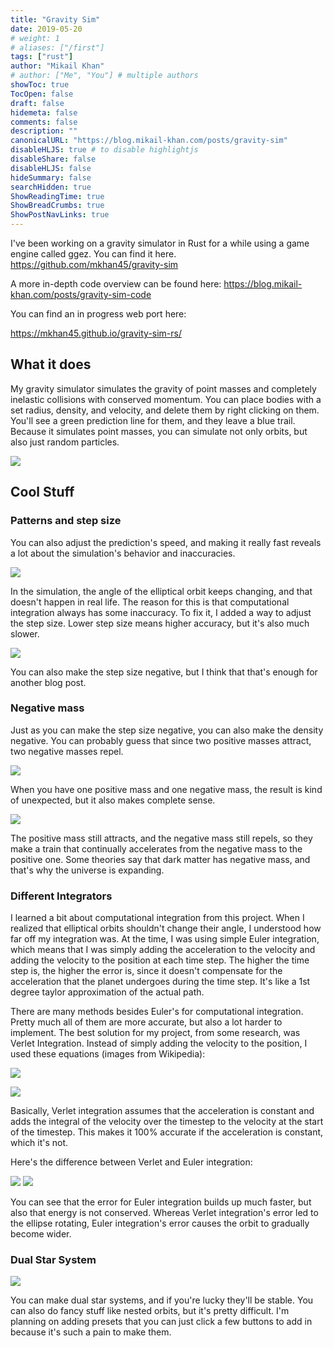 ```yaml
---
title: "Gravity Sim"
date: 2019-05-20
# weight: 1
# aliases: ["/first"]
tags: ["rust"]
author: "Mikail Khan"
# author: ["Me", "You"] # multiple authors
showToc: true
TocOpen: false
draft: false
hidemeta: false
comments: false
description: ""
canonicalURL: "https://blog.mikail-khan.com/posts/gravity-sim"
disableHLJS: true # to disable highlightjs
disableShare: false
disableHLJS: false
hideSummary: false
searchHidden: true
ShowReadingTime: true
ShowBreadCrumbs: true
ShowPostNavLinks: true
---
```


I've been working on a gravity simulator in Rust for a while using a game engine called ggez. You can find it here.
https://github.com/mkhan45/gravity-sim

A more in-depth code overview can be found here:
https://blog.mikail-khan.com/posts/gravity-sim-code

You can find an in progress web port here:

https://mkhan45.github.io/gravity-sim-rs/

## What it does

My gravity simulator simulates the gravity of point masses and completely inelastic collisions with conserved momentum. You can place bodies with a set radius, density, and velocity, and delete them by right clicking on them. You'll see a green prediction line for them, and they leave a blue trail. Because it simulates point masses, you can simulate not only orbits, but also just random particles.

![](/gravity/point_masses.gif)


## Cool Stuff

### Patterns and step size
You can also adjust the prediction's speed, and making it really fast reveals a lot about the simulation's behavior and inaccuracies. 

![](/gravity/prediction_inaccuracy.gif)

In the simulation, the angle of the elliptical orbit keeps changing, and that doesn't happen in real life. The reason for this is that computational integration always has some inaccuracy. To fix it, I added a way to adjust the step size. Lower step size means higher accuracy, but it's also much slower. 

![](/gravity//resources/gravity/low_step_size.gif)

You can also make the step size negative, but I think that that's enough for another blog post.

### Negative mass

Just as you can make the step size negative, you can also make the density negative. You can probably guess that since two positive masses attract, two negative masses repel.

![](/gravity/negative_mass.gif)

When you have one positive mass and one negative mass, the result is kind of unexpected, but it also makes complete sense.

![](/gravity/positive_negative.gif)

The positive mass still attracts, and the negative mass still repels, so they make a train that continually accelerates from the negative mass to the positive one. Some theories say that dark matter has negative mass, and that's why the universe is expanding.

### Different Integrators

I learned a bit about computational integration from this project. When I realized that elliptical orbits shouldn't change their angle, I understood how far off my integration was. At the time, I was using simple Euler integration, which means that I was simply adding the acceleration to the velocity and adding the velocity to the position at each time step. The higher the time step is, the higher the error is, since it doesn't compensate for the acceleration that the planet undergoes during the time step. It's like a 1st degree taylor approximation of the actual path.

There are many methods besides Euler's for computational integration. Pretty much all of them are more accurate, but also a lot harder to implement. The best solution for my project, from some research, was Verlet Integration. Instead of simply adding the velocity to the position, I used these equations (images from Wikipedia):

![](https://wikimedia.org/api/rest_v1/media/math/render/svg/61a7664efb9226850022e1fc675a53f902bdb8cd)

![](https://wikimedia.org/api/rest_v1/media/math/render/svg/596f01199cdb9b5bb35c5bf04ac54477cd085011)

Basically, Verlet integration assumes that the acceleration is constant and adds the integral of the velocity over the timestep to the velocity at the start of the timestep. This makes it 100% accurate if the acceleration is constant, which it's not.

Here's the difference between Verlet and Euler integration:

![](/gravity/verlet.gif) 
![](/gravity/euler.gif)

You can see that the error for Euler integration builds up much faster, but also that energy is not conserved. Whereas Verlet integration's error led to the ellipse rotating, Euler integration's error causes the orbit to gradually become wider.

### Dual Star System

![](/gravity/dual_star.gif)

You can make dual star systems, and if you're lucky they'll be stable. You can also do fancy stuff like nested orbits, but it's pretty difficult. I'm planning on adding presets that you can just click a few buttons to add in because it's such a pain to make them.

